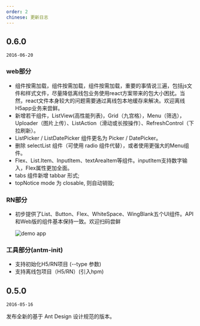 ```yaml
---
order: 2
chinese: 更新日志
---
```


## 0.6.0

`2016-06-20`

### web部分
- 组件按需加载，组件按需加载，组件按需加载，重要的事情说三遍，包括js文件和样式文件，尽量降低离线包业务使用react方案带来的包大小困扰。当然，react文件本身较大的问题需要通过离线包本地缓存来解决。欢迎离线H5app业务来尝鲜。
-  新增若干组件，ListView(高性能列表)，Grid（九宫格），Menu（筛选），Uploader（图片上传）、ListAction（滑动或长按操作）、RefreshControl（下拉刷新）。
- ListPicker / ListDatePicker 组件更名为 Picker / DatePicker。
- 删除 selectList 组件（可使用 radio 组件代替），或者使用更强大的Menu组件。
- Flex、List.Item、InputItem、textAreaItem等组件。inputItem支持数字输入，Flex属性更加全面。
- tabs 组件新增 tabbar 形式;
- topNotice mode 为 closable, 则自动销毁;

### RN部分

- 初步提供了List、Button、Flex、WhiteSpace、WingBlank五个UI组件。API和Web版的组件基本保持一致。欢迎扫码尝鲜

    ![demo app](https://zos.alipayobjects.com/rmsportal/pqSGjgXJCojReWW.png)


### 工具部分(antm-init)

- 支持初始化H5/RN项目 (--type 参数)
- 支持离线包项目（H5/RN）(引入hpm)


## 0.5.0

`2016-05-16`

发布全新的基于 Ant Design 设计规范的版本。
